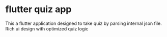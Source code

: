 # flutter quiz app


This a flutter application designed to take quiz by parsing internal json file. Rich ui design with optimized quiz logic


